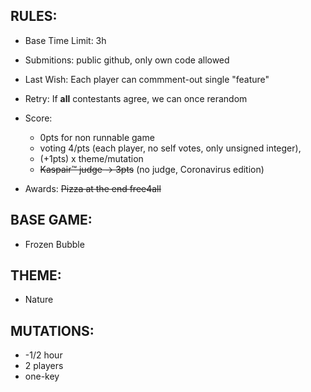 ## RULES: ##
- Base Time Limit: 3h
- Submitions: public github, only own code allowed
- Last Wish: Each player can commment-out single "feature"
- Retry: If **all** contestants agree, we can once rerandom
   
- Score:
   - 0pts for non runnable game
   - voting 4/pts (each player, no self votes, only unsigned integer),
   - (+1pts) x theme/mutation
   - ~~Kaspair™ judge -> 3pts~~ (no judge, Coronavirus edition)

- Awards: ~~Pizza at the end free4all~~
   
## BASE GAME: ##
- Frozen Bubble

## THEME: ##
- Nature

## MUTATIONS: ##
- -1/2 hour
- 2 players
- one-key
